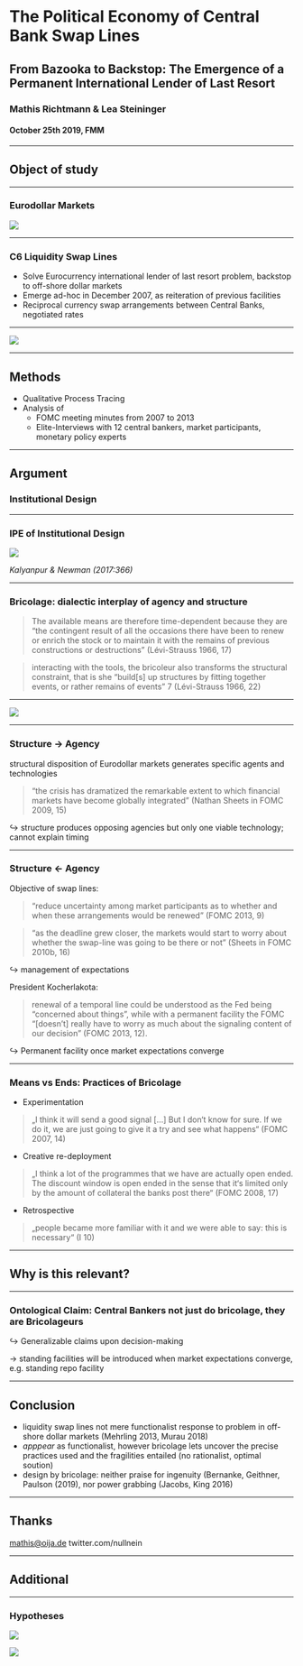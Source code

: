 

# The Political Economy of Central Bank Swap Lines 
## From Bazooka to Backstop: The Emergence of a Permanent International Lender of Last Resort 

### Mathis Richtmann & Lea Steininger

#### October 25th 2019, FMM
--- 
## Object of study 

---

### Eurodollar Markets

![](/Users/meresh/mrichtm/Documents/Academics/FMM/Session%20Political%20Economy/eurodollar-shares.png)

---

### C6 Liquidity Swap Lines

- Solve Eurocurrency international lender of last resort problem, backstop to off-shore dollar markets
- Emerge ad-hoc in December 2007, as reiteration of previous facilities
- Reciprocal currency swap arrangements between Central Banks, negotiated rates

---
![](/Users/meresh/mrichtm/Documents/Academics/FMM/Session%20Political%20Economy/swap-line-networks1.png)


---
## Methods

- Qualitative Process Tracing
- Analysis of 
	- FOMC meeting minutes from 2007 to 2013
	- Elite-Interviews with 12 central bankers, market participants, monetary policy experts


---

## Argument
### Institutional Design

---

### IPE of Institutional Design

![](/Users/meresh/mrichtm/Documents/Academics/FMM/Session%20Political%20Economy/kalyanpur-newman-typology.png)

*Kalyanpur & Newman (2017:366)*

---
### Bricolage: dialectic interplay of agency and structure

>  The available means are therefore time-dependent because they are “the contingent result of all the occasions there have been to renew or enrich the stock or to maintain it with the remains of previous constructions or destructions” (Lévi-Strauss 1966, 17)

> interacting with the tools, the bricoleur also transforms the structural constraint, that is she “build[s] up structures by fitting together events, or rather remains of events” 7 (Lévi-Strauss 1966, 22)

---

![](/Users/meresh/mrichtm/Documents/Academics/FMM/Session%20Political%20Economy/argument-grafik.png)

---

### Structure $\rightarrow$ Agency

structural disposition of Eurodollar markets generates specific agents and technologies

> “the crisis has dramatized the remarkable extent to which financial markets have become globally integrated” (Nathan Sheets in FOMC 2009, 15)

$\hookrightarrow$ structure produces opposing agencies but only one viable technology; cannot explain timing

---

### Structure $\leftarrow$ Agency

Objective of swap lines:

>“reduce uncertainty among market participants as to whether and when these arrangements would be renewed” (FOMC 2013, 9)

> “as the deadline grew closer, the markets would start to worry about whether the swap-line was going to be there or not” 
> (Sheets in FOMC 2010b, 16)

$\hookrightarrow$ management of expectations 

President Kocherlakota:
> renewal of a temporal line could be understood as the Fed being “concerned about things”, while with a permanent facility the FOMC “[doesn’t] really have to worry as much about the signaling content of our decision” (FOMC 2013, 12).

$\hookrightarrow$ Permanent facility once market expectations converge



---

### Means vs Ends: Practices of Bricolage

- Experimentation
 
> „I think it will send a good signal […] But I don‘t know for sure. If we do it, we are just going to give it a try and see what happens“ (FOMC 2007, 14)

- Creative re-deployment 
> „I think a lot of the programmes that we have are actually open ended. The discount window is open ended in the sense that it‘s limited only by the amount of collateral the banks post there“ (FOMC 2008, 17)

- Retrospective
> „people became more familiar with it and we were able to say: this is necessary“ (I 10)



---

## Why is this relevant?

--- 

### Ontological Claim: Central Bankers not just do bricolage, they are Bricolageurs

$\hookrightarrow$ Generalizable claims upon decision-making

$\rightarrow$ standing facilities will be introduced when market expectations converge, e.g. standing repo facility

---

## Conclusion

- liquidity swap lines not mere functionalist response to problem in off-shore dollar markets (Mehrling 2013, Murau 2018)
- *apppear* as functionalist, however bricolage lets uncover the precise practices used and the fragilities entailed (no rationalist, optimal soution)
- design by bricolage: neither praise for ingenuity (Bernanke, Geithner, Paulson (2019), nor power grabbing (Jacobs, King 2016)

---

## Thanks

mathis@oija.de
twitter.com/nullnein

--- 

## Additional

---

### Hypotheses

![](/Users/meresh/mrichtm/Documents/Academics/FMM/Session%20Political%20Economy/hypothesisA.png)


![](/Users/meresh/mrichtm/Documents/Academics/FMM/Session%20Political%20Economy/hypothesisB.png)